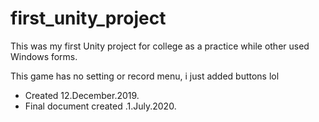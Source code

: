 # first_unity_project
This was my first Unity project for college as a practice while other used Windows forms.

This game has no setting or record menu, i just added buttons lol

- Created 12.December.2019.
- Final document created .1.July.2020.
